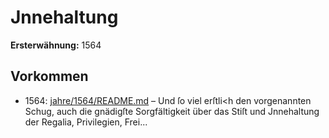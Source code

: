 # Jnnehaltung

**Ersterwähnung:** 1564

## Vorkommen
- 1564: [jahre/1564/README.md](../jahre/1564/README.md) – Und
ſo viel erſtli<h den vorgenannten Schug, auch die gnädigſte
Sorgfältigkeit über das Stiſt und Jnnehaltung der Regalia,
Privilegien, Frei...

